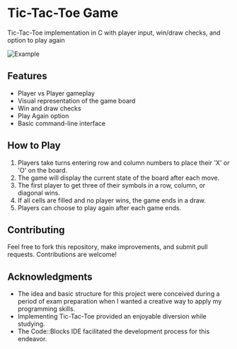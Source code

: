 # Tic-Tac-Toe Game
Tic-Tac-Toe implementation in C with player input, win/draw checks, and option to play again

![Example](https://github.com/Bogdan016/TicTacToe/assets/76945445/7ea947be-b457-4711-b8f3-68a0485201c7)


## Features

- Player vs Player gameplay
- Visual representation of the game board
- Win and draw checks
- Play Again option
- Basic command-line interface

## How to Play
1. Players take turns entering row and column numbers to place their 'X' or 'O' on the board.
2. The game will display the current state of the board after each move.
3. The first player to get three of their symbols in a row, column, or diagonal wins.
4. If all cells are filled and no player wins, the game ends in a draw.
5. Players can choose to play again after each game ends.

## Contributing
Feel free to fork this repository, make improvements, and submit pull requests. Contributions are welcome!


## Acknowledgments

- The idea and basic structure for this project were conceived during a period of exam preparation when I wanted a creative way to apply my programming skills.
- Implementing Tic-Tac-Toe provided an enjoyable diversion while studying.
- The Code::Blocks IDE facilitated the development process for this endeavor.

